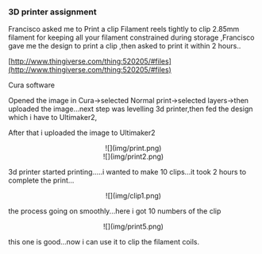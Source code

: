 ### 3D printer assignment

Francisco asked me to Print a clip Filament reels tightly to clip 2.85mm filament for keeping all your filament constrained during storage ,Francisco gave me the design  to print a clip ,then asked to print it within 2 hours..

[http://www.thingiverse.com/thing:520205/#files](http://www.thingiverse.com/thing:520205/#files)

Cura software

Opened the image in Cura->selected Normal print->selected layers->then uploaded the image...next step was levelling  3d printer,then fed the design which i have to Ultimaker2,

After that i uploaded the image to Ultimaker2

<center>![](img/print.png)</center>

<center>![](img/print2.png)</center> 

3d printer started printing.....i wanted to make 10 clips...it took 2 hours to complete the print...

<center>![](img/clip1.png)</center>

the process going on smoothly...here i got 10 numbers of the clip

<center>![](img/print5.png)</center>

this one is good...now i can use it to clip the filament coils.
